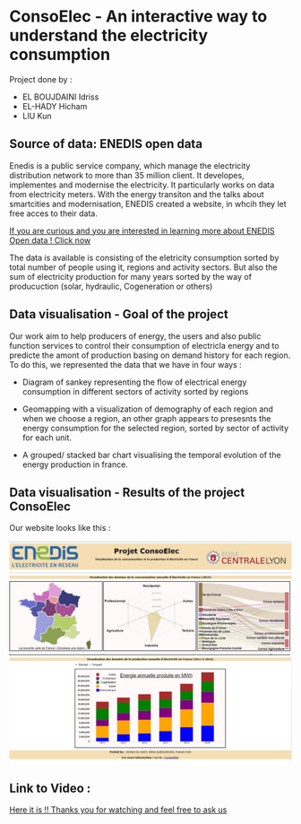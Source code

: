# ConsoElec  - An interactive way to understand the electricity consumption

Project done by : 
- EL BOUJDAINI Idriss 
- EL-HADY Hicham 
- LIU Kun  

## Source of data: ENEDIS open data

Enedis is a public service company, which manage the electricity distribution network to more than 35 million client. It developes, implementes and modernise the electricity. It particularly works on data from electricity meters. With the energy transiton and the talks about smartcities and modernisation, ENEDIS created a website, in whcih they let free acces to their data. 

[If you are curious and you are interested in learning more about ENEDIS Open data ! Click now ](https://data.enedis.fr/page/accueil/?flg=fr)

The data is available is consisting of the eletricity consumption sorted by total number of people using it, regions and activity sectors. But also the sum of electricity production for many years sorted by the way of producuction (solar, hydraulic, Cogeneration or others)  

## Data visualisation - Goal of the project
Our work aim to help producers of energy, the users and also public function services to control their consumption of electricla energy and to predicte the amont of production basing on demand history for each region. To do this, we represented the data that we have in four ways : 

- Diagram of sankey representing the flow of electrical energy consumption in different sectors of activity sorted by regions

- Geomapping with a visualization of demography of each region and when we choose a region, an other graph appears to presesnts the energy consumption for the selected region, sorted by sector of activity for each unit.

- A grouped/ stacked bar chart visualising the temporal evolution of the energy production in france.

## Data visualisation - Results of the project ConsoElec

Our website looks like this :

![Sheet1](/Img_project_final/1.JPG)
![Sheet2](/Img_project_final/2.JPG)



## Link to Video : 

[Here it is !! Thanks you for watching and feel free to ask us](https://www.youtube.com/watch?v=3WGgQxnGbuw&feature=youtu.be)
